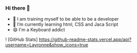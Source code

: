 ### Hi there 👋

- 🔭 I am training myself to be able to be a developer
- 🌱 I’m currently learning html, CSS and Jaca Script
- 😄 I'm a Keyboard addict

 ! [GitHub Stats] https://github-readme-stats.vercel.app/api?username=Layronne&show_icons=true
